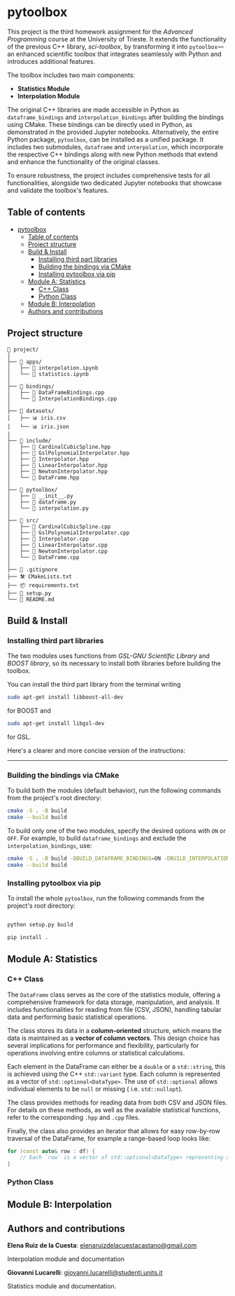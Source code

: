 # pytoolbox

This project is the third homework assignment for the *Advanced Programming* course at the University of Trieste. It extends the functionality of the previous C++ library, *sci-toolbox*, by transforming it into `pytoolbox`—an enhanced scientific toolbox that integrates seamlessly with Python and introduces additional features.

The toolbox includes two main components:

- **Statistics Module**  
- **Interpolation Module**  

The original C++ libraries are made accessible in Python as `dataframe_bindings` and `interpolation_bindings` after building the bindings using CMake. These bindings can be directly used in Python, as demonstrated in the provided Jupyter notebooks. Alternatively, the entire Python package, `pytoolbox`, can be installed as a unified package. It includes two submodules, `dataframe` and `interpolation`, which incorporate the respective C++ bindings along with new Python methods that extend and enhance the functionality of the original classes.

To ensure robustness, the project includes comprehensive tests for all functionalities, alongside two dedicated Jupyter notebooks that showcase and validate the toolbox's features.


## Table of contents

- [pytoolbox](#pytoolbox)
  - [Table of contents](#table-of-contents)
  - [Project structure](#project-structure)
  - [Build \& Install](#build--install)
    - [Installing third part libraries](#installing-third-part-libraries)
    - [Building the bindings via CMake](#building-the-bindings-via-cmake)
    - [Installing pytoolbox via pip](#installing-pytoolbox-via-pip)
  - [Module A: Statistics](#module-a-statistics)
    - [C++ Class](#c-class)
    - [Python Class](#python-class)
  - [Module B: Interpolation](#module-b-interpolation)
  - [Authors and contributions](#authors-and-contributions)

## Project structure

```
📂 project/
│
├── 📂 apps/
│   ├── 📓 interpolation.ipynb
│   └── 📓 statistics.ipynb
│
├── 📂 bindings/
│   ├── 📄 DataFrameBindings.cpp
│   └── 📄 InterpolationBindings.cpp
│
├── 📂 datasets/
│   ├── 📊 iris.csv
│   └── 📊 iris.json
│
├── 📂 include/
│   ├── 📄 CardinalCubicSpline.hpp
│   ├── 📄 GslPolynomialInterpolator.hpp
│   ├── 📄 Interpolator.hpp
│   ├── 📄 LinearInterpolator.hpp
│   ├── 📄 NewtonInterpolator.hpp
│   └── 📄 DataFrame.hpp
│
├── 📂 pytoolbox/
│   ├── 🐍 __init__.py
│   ├── 🐍 dataframe.py
│   └── 🐍 interpolation.py
│
├── 📂 src/
│   ├── 📄 CardinalCubicSpline.cpp
│   ├── 📄 GslPolynomialInterpolator.cpp
│   ├── 📄 Interpolator.cpp
│   ├── 📄 LinearInterpolator.cpp
│   ├── 📄 NewtonInterpolator.cpp
│   └── 📄 DataFrame.cpp
│
├── 🛑 .gitignore
├── 🛠️ CMakeLists.txt
├── 📦 requirements.txt
├── 🐍 setup.py
└── 📜 README.md

```
## Build & Install

### Installing third part libraries

The two modules uses functions from *GSL-GNU Scientific Library* and *BOOST library*, so its necessary to install both libraries before building the toolbox.

You can install the third part library from the terminal writing

```bash
sudo apt-get install libboost-all-dev
```
for BOOST and

```bash
sudo apt-get install libgsl-dev
```
for GSL.

Here's a clearer and more concise version of the instructions:

---

### Building the bindings via CMake

To build both the modules (default behavior), run the following commands from the project's root directory:

```bash
cmake -S . -B build
cmake --build build
```

To build only one of the two modules, specify the desired options with `ON` or `OFF`. For example, to build `dataframe_bindings` and exclude the `interpolation_bindings`, use:

```bash
cmake -S . -B build -DBUILD_DATAFRAME_BINDINGS=ON -DBUILD_INTERPOLATION_BINDINGS=OFF
cmake --build build
```

### Installing pytoolbox via pip

To install the whole `pytoolbox`, run the following commands from the project's root directory:

```bash

python setup.py build

pip install .

```


## Module A: Statistics

### C++ Class

The `DataFrame` class serves as the core of the statistics module, offering a comprehensive framework for data storage, manipulation, and analysis. It includes functionalities for reading from file (CSV, JSON), handling tabular data and performing basic statistical operations.

The class stores its data in a **column-oriented** structure, which means the data is maintained as a **vector of column vectors**. This design choice has several implications for performance and flexibility, particularly for operations involving entire columns or statistical calculations.

Each element in the DataFrame can either be a `double` or a `std::string`, this is achieved using the C++ `std::variant` type. Each column is represented as a vector of `std::optional<DataType>`. The use of `std::optional` allows individual elements to be `null` or missing ( i.e. `std::nullopt`).

The class provides methods for reading data from both CSV and JSON files. For details on these methods, as well as the available statistical functions, refer to the corresponding `.hpp` and `.cpp` files.

Finally, the class also provides an iterator that allows for easy row-by-row traversal of the DataFrame, for example a range-based loop looks like:

```cpp
for (const auto& row : df) {
    // Each `row` is a vector of std::optional<DataType> representing a dataframe's row.
}
```

### Python Class

## Module B: Interpolation

## Authors and contributions

**Elena Ruiz de la Cuesta**: 
elenaruizdelacuestacastano@gmail.com

Interpolation module and documentation

**Giovanni Lucarelli**: 
giovanni.lucarelli@studenti.units.it

Statistics module and documentation.
